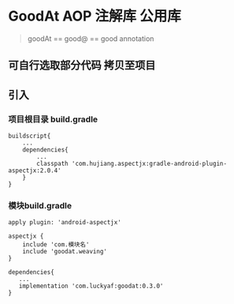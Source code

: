 # GoodAt AOP 注解库 公用库 

>  goodAt == good@  ==  good annotation

## 可自行选取部分代码 拷贝至项目


## 引入

###  项目根目录 build.gradle


```
buildscript{
    ...
    dependencies{
        ...
        classpath 'com.hujiang.aspectjx:gradle-android-plugin-aspectjx:2.0.4'
    }
}

```

###  模块build.gradle 

```
apply plugin: 'android-aspectjx'

```

```
aspectjx {
    include 'com.模块名'
    include 'goodat.weaving'
}
```



```
dependencies{
   ...
   implementation 'com.luckyaf:goodat:0.3.0' 
}
```











